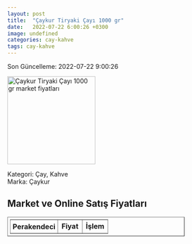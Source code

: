 ```yaml
---
layout: post
title:  "Çaykur Tiryaki Çayı 1000 gr"
date:   2022-07-22 6:00:26 +0300
image: undefined
categories: cay-kahve
tags: cay-kahve
---
```


Son Güncelleme: 2022-07-22 9:00:26

<img src="undefined" width="200" alt="Çaykur Tiryaki Çayı 1000 gr market fiyatları" />

Kategori: Çay, Kahve
<br />
Marka: Çaykur

<h2>Market ve Online Satış Fiyatları</h2>

<table border="1" style="padding: 5px;width:80%;">
  <tr>
    <td style="padding: 5px;"><strong>Perakendeci</strong></td>
    <td><strong>Fiyat</strong></td>
    <td><strong>İşlem</strong></td>
  </tr>
  
</table>
